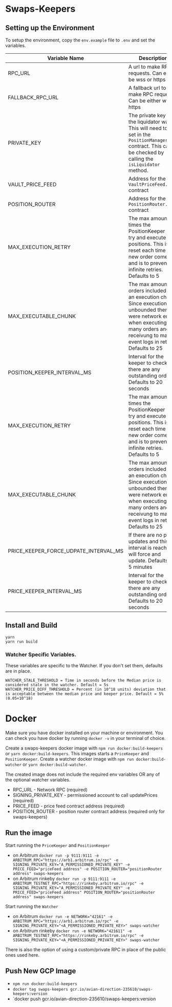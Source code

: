 # Swaps-Keepers

## Setting up the Environment

To setup the environment, copy the `env.example` file to `.env` and set the variables.

| Variable Name                         | Description                                                                                                                                                                                              |
| ------------------------------------- | -------------------------------------------------------------------------------------------------------------------------------------------------------------------------------------------------------- |
| RPC_URL                               | A url to make RPC requests. Can either be wss or https                                                                                                                                                   |
| FALLBACK_RPC_URL                      | A fallback url to make RPC requests. Can be either wss or https                                                                                                                                          |
| PRIVATE_KEY                           | The private key of the liquidator wallet. This will need to be set in the `PositionManager.sol` contract. This can be checked by calling the `isLiquidator` method.                                      |
| VAULT_PRICE_FEED                      | Address for the `VaultPriceFeed.sol` contract                                                                                                                                                            |
| POSITION_ROUTER                       | Address for the `PositionRouter.sol` contract                                                                                                                                                            |
| MAX_EXECUTION_RETRY                   | The max amount of times the PositionKeeper will try and execute positions. This is reset each time a new order comes in and is to prevent infinite retries. Defaults to 5                                |
| MAX_EXECUTABLE_CHUNK                  | The max amount of orders included in an execution chunk. Since execution is unbounded there were network errors when executing to many orders and receivung to many event logs in return. Defaults to 25 |
| POSITION_KEEPER_INTERVAL_MS           | Interval for the keeper to check if there are any outstanding orders. Defaults to 20 seconds                                                                                                             |
| MAX_EXECUTION_RETRY                   | The max amount of times the PositionKeeper will try and execute positions. This is reset each time a new order comes in and is to prevent infinite retries. Defaults to 5                                |
| MAX_EXECUTABLE_CHUNK                  | The max amount of orders included in an execution chunk. Since execution is unbounded there were network errors when executing to many orders and receivung to many event logs in return. Defaults to 25 |
| PRICE_KEEPER_FORCE_UDPATE_INTERVAL_MS | If there are no price updates and this interval is reached it will force and update. Defaults to 5 minutes                                                                                               |
| PRICE_KEEPER_INTERVAL_MS              | Interval for the keeper to check if there are any outstanding orders. Defaults to 20 seconds                                                                                                             |

## Install and Build

```
yarn
yarn run build
```

### Watcher Specific Variables.

These variables are specific to the Watcher. If you don't set them, defaults are in place.

```
WATCHER_STALE_THRESHOLD = Time in seconds before the Median price is considered stale in the watcher. Default = 5s
WATCHER_PRICE_DIFF_THRESHOLD = Percent (in 10^18 units) deviation that is acceptable between the median price and keeper price. Default = 5% (0.05×10^18)
```

# Docker

Make sure you have docker installed on your machine or environment.
You can check you have docker by running `docker -v` in your terminal of choice.

Create a swaps-keepers docker image with `npm run docker:build-keepers` or `yarn docker:build-keepers`. This images starts a `PriceKeeper` and `PositionKeeper`.
Create a watcher docker image with `npm run docker:build-watcher` or `yarn docker:build-watcher`.

The created image does not include the required env variables OR any of the optional watcher variables.

-   RPC_URL - Network RPC (required)
-   SIGNING_PRIVATE_KEY - permissioned account to call updatePrices (required)
-   PRICE_FEED - price feed contract address (required)
-   POSITION_ROUTER - position router contract address (required only for swaps-keepers)

## Run the image

Start running the `PriceKeeper` and `PositionKeeper`

-   on Arbitrum `docker run -p 9111:9111 -e ARBITRUM_RPC="https://arb1.arbitrum.io/rpc" -e SIGNING_PRIVATE_KEY="A_PERMISSIONED_PRIVATE_KEY" -e PRICE_FEED="priceFeed address" -e POSITION_ROUTER="positionRouter address" swaps-keepers`
-   on Arbitrum rinkeby `docker run -p 9111:9111 -e ARBITRUM_TESTNET_RPC="https://rinkeby.arbitrum.io/rpc" -e SIGNING_PRIVATE_KEY="A_PERMISSIONED_PRIVATE_KEY" -e PRICE_FEED="priceFeed address" POSITION_ROUTER="positionRouter address" swaps-keepers`

Start running the `Watcher`

-   on Arbitrum `docker run -e NETWORK="42161" -e ARBITRUM_RPC="https://arb1.arbitrum.io/rpc" -e SIGNING_PRIVATE_KEY="<A_PERMISSIONED_PRIVATE_KEY>" swaps-watcher`
-   on Arbitrum rinkeby `docker run -e NETWORK="421611" -e ARBITRUM_TESTNET_RPC="https://rinkeby.arbitrum.io/rpc" -e SIGNING_PRIVATE_KEY="<A_PERMISSIONED_PRIVATE_KEY>" swaps-watcher`

There is also the option of using a custom/private RPC in place of the public ones used here.

## Push New GCP Image

-   `npm run docker:build-keepers`
-   `docker tag swaps-keepers gcr.io/avian-direction-235610/swaps-keepers:version`
-   `docker push gcr.io/avian-direction-235610/swaps-keepers:version
